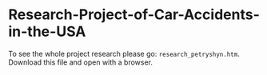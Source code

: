 # Research-Project-of-Car-Accidents-in-the-USA

To see the whole project research please go: `research_petryshyn.htm`. \
Download this file and open with a browser.
